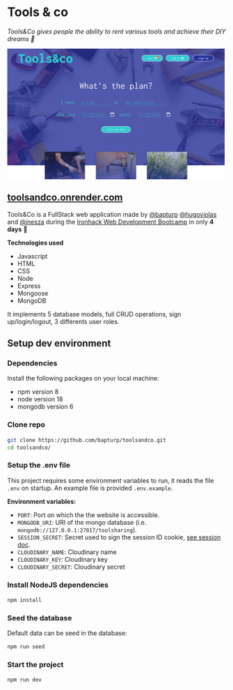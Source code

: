 # Tools & co

_Tools&Co gives people the ability to rent various tools and achieve their DIY dreams 🤩_

<style>
  a:hover {
    color:red !important;
  }

  #screenshot {
    width: 100%;
    max-width: 500px;
    height: 300px;
    overflow: hidden;
  }

  #screenshot img {
    width: 100%;
    object-position: top;
    object-fit: cover;
    transition: 1.5s ease-out;
  }

  #screenshot:hover img {
    object-position: bottom
  }
</style>
<div id="screenshot"><a href="https://toolsandco.onrender.com/"><img src="./toolsandco-screenshot.png"></a></div>

## [toolsandco.onrender.com](https://toolsandco.onrender.com/)

Tools&Co is a FullStack web application made by [@bapturp](https://github.com/bapturp) [@hugoviolas](https://github.com/hugoviolas) and [@inesza](https://github.com/inesza) during the [Ironhack Web Development Bootcamp](https://www.ironhack.com/en/web-development) in only **4 days** 🚀

**Technologies used**

- Javascript
- HTML
- CSS
- Node
- Express
- Mongoose
- MongoDB

It implements 5 database models, full CRUD operations, sign up/login/logout, 3 differents user roles.

## Setup dev environment

### Dependencies

Install the following packages on your local machine:

- npm version 8
- node version 18
- mongodb version 6

### Clone repo

```sh
git clone https://github.com/bapturp/toolsandco.git
cd toolsandco/
```

### Setup the .env file

This project requires some environment variables to run, it reads the file `.env` on startup. An example file is provided `.env.example`.

**Environment variables:**

- `PORT`: Port on which the the website is accessible.
- `MONGODB_URI`: URI of the mongo database (i.e. `mongodb://127.0.0.1:27017/toolsharing`).
- `SESSION_SECRET`: Secret used to sign the session ID cookie, [see session doc](https://www.npmjs.com/package/express-session#user-content-secret).
- `CLOUDINARY_NAME`: Cloudinary name
- `CLOUDINARY_KEY`: Cloudinary key
- `CLOUDINARY_SECRET`: Cloudinary secret

### Install NodeJS dependencies

```sh
npm install
```

### Seed the database

Default data can be seed in the database:

```sh
npm run seed
```

### Start the project

```sh
npm run dev
```

